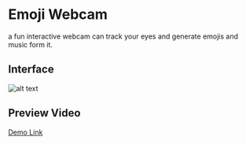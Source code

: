 # Emoji Webcam
a fun interactive webcam can track your eyes and generate emojis and music form it.

## Interface
![alt text](assets/emojigif.gif)


## Preview Video
[Demo Link](https://vimeo.com/1083613307/1f4cb47399?share=copy)